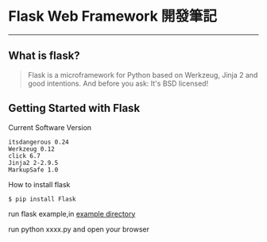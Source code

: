 # Flask Web Framework 開發筆記
---
## What is flask?
> Flask is a microframework for Python based on Werkzeug, Jinja 2 and good intentions. And before you ask: It's BSD licensed!

## Getting Started with Flask
 
Current Software Version 

```flask 0.12
itsdangerous 0.24
Werkzeug 0.12
click 6.7
Jinja2 2-2.9.5
MarkupSafe 1.0
```
How to install flask 

```python=
$ pip install Flask
```
run flask example,in [example directory](https://github.com/yuhuazhan/my_flask_tutorial/tree/master/example)

run python xxxx.py and open your browser 

